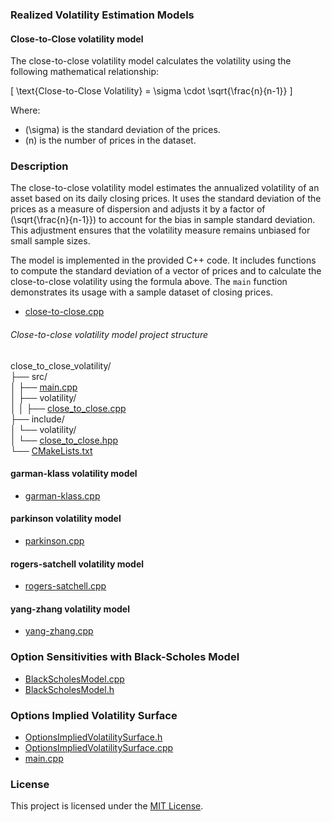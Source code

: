### Realized Volatility Estimation Models
#### Close-to-Close volatility model
The close-to-close volatility model calculates the volatility using the following mathematical relationship:

\[
\text{Close-to-Close Volatility} = \sigma \cdot \sqrt{\frac{n}{n-1}}
\]

Where:
- \(\sigma\) is the standard deviation of the prices.
- \(n\) is the number of prices in the dataset.

### Description
The close-to-close volatility model estimates the annualized volatility of an asset based on its daily closing prices. It uses the standard deviation of the prices as a measure of dispersion and adjusts it by a factor of \(\sqrt{\frac{n}{n-1}}\) to account for the bias in sample standard deviation. This adjustment ensures that the volatility measure remains unbiased for small sample sizes.

The model is implemented in the provided C++ code. It includes functions to compute the standard deviation of a vector of prices and to calculate the close-to-close volatility using the formula above. The `main` function demonstrates its usage with a sample dataset of closing prices.
- [close-to-close.cpp](https://github.com/manuelmusngi/derivatives-modeling/blob/main/realized-volatility-models/close-to-close.cpp)

###### Close-to-close volatility model project structure
  close_to_close_volatility/\
├── src/\
│   ├── [main.cpp](https://github.com/manuelmusngi/derivatives_models_for_options/blob/main/src/main.cpp)\
│   ├── volatility/\
│   │   ├── [close_to_close.cpp](https://github.com/manuelmusngi/derivatives_models_for_options/blob/main/src/volatility/close_to_close.cpp)\
├── include/\
│   └── volatility/\
│       └── [close_to_close.hpp](https://github.com/manuelmusngi/derivatives_models_for_options/blob/main/include/volatility/close_to_close.hpp)\
└── [CMakeLists.txt](https://github.com/manuelmusngi/derivatives_models_for_options/blob/main/CMakeLists.txt)

#### garman-klass volatility model
- [garman-klass.cpp](https://github.com/manuelmusngi/derivatives-modeling/blob/main/realized-volatility-models/garman-klass.cpp)
  
#### parkinson volatility model
- [parkinson.cpp](https://github.com/manuelmusngi/derivatives-modeling/blob/main/realized-volatility-models/parkinson.cpp)
  
 #### rogers-satchell volatility model 
- [rogers-satchell.cpp](https://github.com/manuelmusngi/derivatives-modeling/blob/main/realized-volatility-models/rogers-satchell.cpp)
  
#### yang-zhang volatility model
- [yang-zhang.cpp](https://github.com/manuelmusngi/derivatives-modeling/blob/main/realized-volatility-models/yang-zhang.cpp)

### Option Sensitivities with Black-Scholes Model 
- [BlackScholesModel.cpp](https://github.com/manuelmusngi/derivatives-modeling/blob/main/option-sensitivities/BlackScholesModel.cpp)
- [BlackScholesModel.h](https://github.com/manuelmusngi/derivatives-modeling/blob/main/option-sensitivities/BlackScholesModel.h)
     
### Options Implied Volatility Surface 
- [OptionsImpliedVolatilitySurface.h](https://github.com/manuelmusngi/derivatives-modeling/blob/main/IVSurface/OptionsImpliedVolatilitySurface.hpp)
- [OptionsImpliedVolatilitySurface.cpp](https://github.com/manuelmusngi/derivatives-modeling/blob/main/IVSurface/OptionsImpliedVolatilitySurface.cpp)
- [main.cpp](https://github.com/manuelmusngi/derivatives-modeling/blob/main/IVSurface/main.cpp)
       
### License
This project is licensed under the [MIT License](https://github.com/manuelmusngi/regime_switching_models/edit/main/LICENSE).
